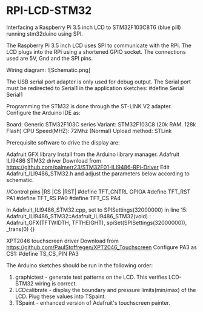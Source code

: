 # RPI-LCD-STM32
Interfacing a Raspberry Pi 3.5 inch LCD to STM32F103C8T6 (blue pill) running stm32duino using SPI.

The Raspberry Pi 3.5 inch LCD uses SPI to communicate with the RPi. The LCD plugs into the RPi using a shortened GPIO socket.
The connections used are 5V, Gnd and the SPI pins.

Wiring diagram:
  ![Schematic.png]
  
The USB serial port adapter is only used for debug output. The Serial port must be redirected to Serial1 in the application
sketches:
  #define Serial Serial1

Programming the STM32 is done through the ST-LINK V2 adapter. Configure the Arduino IDE as:

Board: Generic STM32F103C series
Variant: STM32F103C8 (20k RAM. 128k Flash)
CPU Speed(MHZ): 72Mhz (Normal)
Upload method: STLink

Prerequisite software to drive the display are:

Adafruit GFX library
  Install from the Arduino library manager.
Adafruit ILI9486 STM32 driver
  Download from https://github.com/palmerr23/STM32F01-ILI9486-RPi-Driver
  Edit Adafruit_ILI9486_STM32.h and adjust the parameters below according to schematic.

//Control pins |RS |CS |RST|
#define TFT_CNTRL      GPIOA
#define TFT_RST        PA1
#define TFT_RS         PA0
#define TFT_CS         PA4

In Adafruit_ILI9486_STM32.cpp, set to SPISettings(32000000) in line 15:
  Adafruit_ILI9486_STM32::Adafruit_ILI9486_STM32(void) : Adafruit_GFX(TFTWIDTH, TFTHEIGHT), spiSet(SPISettings(32000000)), _trans(0) {}

XPT2046 touchscreen driver
  Download from https://github.com/PaulStoffregen/XPT2046_Touchscreen
  Configure PA3 as CS1:
  #define TS_CS_PIN  PA3

The Arduino sketches should be run in the following order:

1. graphictest - generate test patterns on the LCD. This verifies LCD-STM32 wiring is correct.
2. LCDcalibrate - display the boundary and pressure limits(min/max) of the LCD. Plug these values into TSpaint.
3. TSpaint - enhanced version of Adafruit's touchscreen painter.

